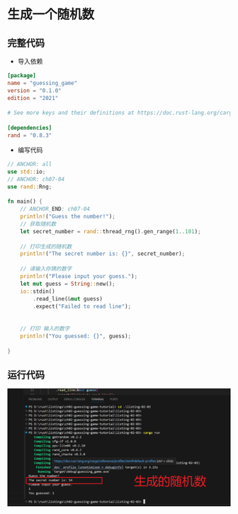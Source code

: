 # 生成一个随机数



## 完整代码

- 导入依赖

```toml
[package]
name = "guessing_game"
version = "0.1.0"
edition = "2021"

# See more keys and their definitions at https://doc.rust-lang.org/cargo/reference/manifest.html

[dependencies]
rand = "0.8.3"

```

- 编写代码

```rust
// ANCHOR: all
use std::io;
// ANCHOR: ch07-04
use rand::Rng;

fn main() {
    // ANCHOR_END: ch07-04
    println!("Guess the number!");
    // 获取随机数
    let secret_number = rand::thread_rng().gen_range(1..101);

    // 打印生成的随机数
    println!("The secret number is: {}", secret_number);
    
    // 请输入你猜的数字
    println!("Please input your guess.");
    let mut guess = String::new();
    io::stdin()
        .read_line(&mut guess)
        .expect("Failed to read line");

    
    // 打印 输入的数字
    println!("You guessed: {}", guess);

}
```



## 运行代码

![image-20240518111210056](08生成一个随机数.assets/image-20240518111210056.png)
